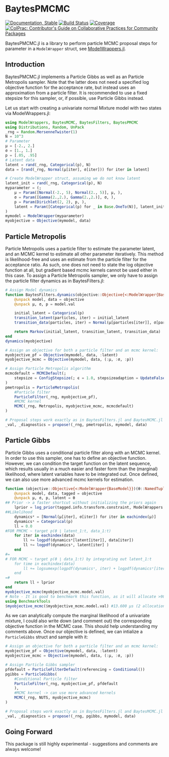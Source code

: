 # BaytesPMCMC

<!---
![logo](docs/src/assets/logo.svg)
[![CI](xxx)](xxx)
[![arXiv article](xxx)](xxx)
-->

[![Documentation, Stable](https://img.shields.io/badge/docs-stable-blue.svg)](https://paschermayr.github.io/BaytesPMCMC.jl/)
[![Build Status](https://github.com/paschermayr/BaytesPMCMC.jl/actions/workflows/CI.yml/badge.svg?branch=main)](https://github.com/paschermayr/BaytesPMCMC.jl/actions/workflows/CI.yml?query=branch%3Amain)
[![Coverage](https://codecov.io/gh/paschermayr/BaytesPMCMC.jl/branch/main/graph/badge.svg)](https://codecov.io/gh/paschermayr/BaytesPMCMC.jl)
[![ColPrac: Contributor's Guide on Collaborative Practices for Community Packages](https://img.shields.io/badge/ColPrac-Contributor's%20Guide-blueviolet)](https://github.com/SciML/ColPrac)

BaytesPMCMC.jl is a library to perform particle MCMC proposal steps for parameter in a `ModelWrapper` struct, see [ModelWrappers.jl](https://github.com/paschermayr/ModelWrappers.jl).

## Introduction

BaytesPMCMC.jl implements a Particle Gibbs as well as an Particle Metropolis sampler. Note that the latter does not need a specified log objective function for the acceptance rate, but instead uses an approximation from a particle filter. It is recommended to use a fixed stepsize for this sampler, or, if possible, use Particle Gibbs instead.

Let us start with creating a univariate normal Mixture model with two states via ModelWrappers.jl:
```julia
using ModelWrappers, BaytesMCMC, BaytesFilters, BaytesPMCMC
using Distributions, Random, UnPack
_rng = Random.MersenneTwister(1)
N = 10^3
# Parameter
μ = [-2., 2.]
σ = [1., 1.]
p = [.05, .95]
# Latent data
latent = rand(_rng, Categorical(p), N)
data = [rand(_rng, Normal(μ[iter], σ[iter])) for iter in latent]

# Create ModelWrapper struct, assuming we do not know latent
latent_init = rand(_rng, Categorical(p), N)
myparameter = (;
    μ = Param([Normal(-2., 5), Normal(2., 5)], μ, ),
    σ = Param([Gamma(2.,2.), Gamma(2.,2.)], σ, ),
    p = Param(Dirichlet(2, 2), p, ),
    latent = Param([Categorical(p) for _ in Base.OneTo(N)], latent_init, ),
)
mymodel = ModelWrapper(myparameter)
myobjective = Objective(mymodel, data)
```

## Particle Metropolis

Particle Metropolis uses a particle filter to estimate the parameter latent, and an MCMC kernel to estimate all other parameter iteratively. This method is likelihood-free and uses an estimate from the particle filter for the acceptance ratio. As such, one does not need to state the log objective function at all, but gradient based mcmc kernels cannot be used either in this case. To assign a Particle Metropolis sampler, we only have to assign the particle filter dynamics as in BaytesFilters.jl:

```julia
# Assign Model dynamics
function BaytesFilters.dynamics(objective::Objective{<:ModelWrapper{BaseModel}})
    @unpack model, data = objective
    @unpack μ, σ, p = model.val

    initial_latent = Categorical(p)
    transition_latent(particles, iter) = initial_latent
    transition_data(particles, iter) = Normal(μ[particles[iter]], σ[particles[iter]])

    return Markov(initial_latent, transition_latent, transition_data)
end
dynamics(myobjective)

# Assign an objective for both a particle filter and an mcmc kernel:
myobjective_pf = Objective(mymodel, data, :latent)
myobjective_mcmc = Objective(mymodel, data, (:μ, :σ, :p))

# Assign Particle Metropolis algorithm
mcmcdefault = MCMCDefault(;
	stepsize = ConfigStepsize(; ϵ = 1.0, stepsizeadaption = UpdateFalse()),
)
pmetropolis = ParticleMetropolis(
    #Particle filter
    ParticleFilter(_rng, myobjective_pf),
    #MCMC kernel
    MCMC(_rng, Metropolis, myobjective_mcmc, mcmcdefault)
)

# Proposal steps work exactly as in BaytesFilters.jl and BaytesMCMC.jl
_val, _diagnostics = propose!(_rng, pmetropolis, mymodel, data)
```

## Particle Gibbs

Particle Gibbs uses a conditional particle filter along with an MCMC kernel. In order to use this sampler, one has to define an objective function. However, we can condition the target function on the
latent sequence, which results usually in a much easier and faster form than the (marginal) likelihood,
where latent variables have to be integrated out. Once defined, we can also use more advanced mcmc kernels for estimation.

```julia
function (objective::Objective{<:ModelWrapper{BaseModel}})(θ::NamedTuple)
    @unpack model, data, tagged = objective
    @unpack μ, σ, p, latent = θ
## Prior -> a faster shortcut without initializing the priors again
    lprior = log_prior(tagged.info.transform.constraint, ModelWrappers.subset(θ, tagged.parameter) )
##Likelihood
    dynamicsᵉ = [Normal(μ[iter], σ[iter]) for iter in eachindex(μ)]
    dynamicsˢ = Categorical(p)
    ll = 0.0
#FOR PMCMC ~ target p(θ ∣ latent_1:t, data_1:t)
    for iter in eachindex(data)
        ll += logpdf(dynamicsᵉ[latent[iter]], data[iter])
        ll += logpdf(dynamicsˢ, latent[iter] )
    end
#=
# FOR MCMC ~ target p(θ ∣ data_1:t) by integrating out latent_1:t
    for time in eachindex(data)
        ll += logsumexp(logpdf(dynamicsˢ, iter) + logpdf(dynamicsᵉ[iter], grab(data, time)) for iter in eachindex(dynamicsᵉ))
    end
=#
    return ll + lprior
end
myobjective_mcmc(myobjective_mcmc.model.val)
# Note - It is good to benchmark this function, as it will allocate >98% of the mcmc kernel time
using BenchmarkTools
$myobjective_mcmc($myobjective_mcmc.model.val) #13.600 μs (2 allocations: 176 bytes)
```

As we can analytically compute the marginal likelihood of a univariate mixture, I could also write down (and comment out) the corresponding objective function in the MCMC case. This should help understanding my comments above. Once our objective is defined, we can intialize a `ParticleGibbs` struct and sample with it:

```julia
# Assign an objective for both a particle filter and an mcmc kernel:
myobjective_pf = Objective(mymodel, data, :latent)
myobjective_mcmc = Objective(mymodel, data, (:μ, :σ, :p))

# Assign Particle Gibbs sampler
pfdefault = ParticleFilterDefault(referencing = Conditional())
pgibbs = ParticleGibbs(
    #Conditional Particle filter
    ParticleFilter(_rng, myobjective_pf, pfdefault
    ),
    #MCMC kernel -> can use more advanced kernels
    MCMC(_rng, NUTS, myobjective_mcmc)
)

# Proposal steps work exactly as in BaytesFilters.jl and BaytesMCMC.jl
_val, _diagnostics = propose!(_rng, pgibbs, mymodel, data)
```

## Going Forward

This package is still highly experimental - suggestions and comments are always welcome!

<!---
# Citing Baytes.jl

If you use Baytes.jl for your own research, please consider citing the following publication: ...
-->
